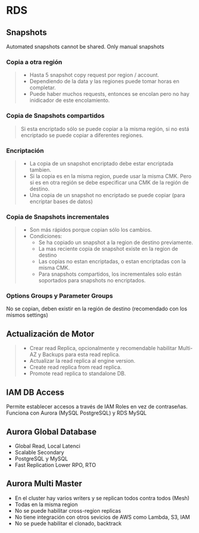 # RDS 

## Snapshots

Automated snapshots cannot be shared. Only manual snapshots

### Copia a otra región

> - Hasta 5 snapshot copy request por region / account.
> - Dependiendo de la data y las regiones puede tomar horas en completar.
> - Puede haber muchos requests, entonces se encolan pero no hay inidicador de este encolamiento. 


### Copia de Snapshots compartidos

> Si esta encriptado sólo se puede copiar a la misma región, si no está encriptado se puede copiar a diferentes regiones.

### Encriptación

> - La copia de un snapshot encriptado debe estar encriptada tambien.
> - Si la copia es en la misma region, puede usar la misma CMK. Pero si es en otra región se debe especificar una CMK de la región de destino.
> - Una copia de un snapshot no encriptado se puede copiar (para encriptar bases de datos)

### Copia de Snapshots incrementales

> - Son más rápidos porque copian sólo los cambios.
> - Condiciones:
>   - Se ha copiado un snapshot a la region de destino previamente.
>   - La mas reciente copia de snapshot existe en la region de destino
>   - Las copias no estan encriptadas, o  estan encriptadas con la misma CMK. 
>   - Para snapshots compartidos, los incrementales solo están soportados para snapshots no encriptados.


### Options Groups y Parameter Groups

No se copian, deben existir en la región de destino (recomendado con los mismos settings)


## Actualización de Motor

> - Crear read Replica, opcionalmente y recomendable habilitar Multi-AZ y Backups para esta read replica.
> - Actualizar la read replica al engine version.
> - Create read replica from read replica.
> - Promote read replica to standalone DB.


## IAM DB Access

Permite establecer accesos a través de IAM Roles en vez de contraseñas.
Funciona con Aurora (MySQL PostgreSQL) y RDS MySQL


## Aurora Global Database

- Global Read, Local Latenci
- Scalable Secondary
- PostgreSQL y MySQL
- Fast Replication Lower RPO, RTO


## Aurora Multi Master
- En el cluster hay varios writers y se replican todos contra todos (Mesh)
- Todas en la misma region
- No se puede habilitar cross-region replicas
- No tiene integración con otros sevicios de AWS como Lambda, S3, IAM
- No se puede habilitar el clonado, backtrack
